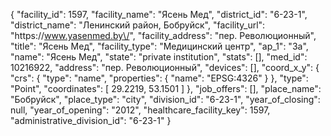 {
    "facility_id": 1597,
    "facility_name": "Ясень Мед",
    "district_id": "6-23-1",
    "district_name": "Ленинский район, Бобруйск",
    "facility_url": "https:\/\/www.yasenmed.by\/",
    "facility_address": "пер. Революционный",
    "title": "Ясень Мед",
    "facility_type": "Медицинский центр",
    "ap_1": "3а",
    "name": "Ясень Мед",
    "state": "private institution",
    "stats": [],
    "med_id": 10216922,
    "address": "пер. Революционный",
    "devices": [],
    "coord_x_y": {
        "crs": {
            "type": "name",
            "properties": {
                "name": "EPSG:4326"
            }
        },
        "type": "Point",
        "coordinates": [
            29.2219,
            53.1501
        ]
    },
    "job_offers": [],
    "place_name": "Бобруйск",
    "place_type": "city",
    "division_id": "6-23-1",
    "year_of_closing": null,
    "year_of_opening": "2012",
    "healthcare_facility_key": 1597,
    "administrative_division_id": "6-23-1"
}